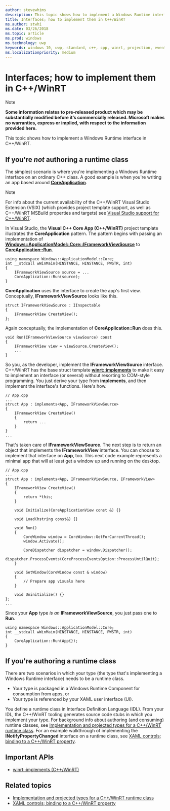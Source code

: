 ```yaml
---
author: stevewhims
description: This topic shows how to implement a Windows Runtime interface in C++/WinRT.
title: Interfaces; how to implement them in C++/WinRT
ms.author: stwhi
ms.date: 03/26/2018
ms.topic: article
ms.prod: windows
ms.technology: uwp
keywords: windows 10, uwp, standard, c++, cpp, winrt, projection, event, handle, handling
ms.localizationpriority: medium
---
```


# Interfaces; how to implement them in C++/WinRT
> [!NOTE]
> **Some information relates to pre-released product which may be substantially modified before it’s commercially released. Microsoft makes no warranties, express or implied, with respect to the information provided here.**

This topic shows how to implement a Windows Runtime interface in C++/WinRT.

## If you're *not* authoring a runtime class
The simplest scenario is where you're implementing a Windows Runtime interface on an ordinary C++ class. A good example is when you're writing an app based around [**CoreApplication**](/uwp/api/windows.applicationmodel.core.coreapplication).

> [!NOTE]
> For info about the current availability of the C++/WinRT Visual Studio Extension (VSIX) (which provides project template support, as well as C++/WinRT MSBuild properties and targets) see [Visual Studio support for C++/WinRT](intro-to-using-cpp-with-winrt.md#visual-studio-support-for-cwinrt).

In Visual Studio, the **Visual C++ Core App (C++/WinRT)** project template illustrates the **CoreApplication** pattern. The pattern begins with passing an implementation of [**Windows::ApplicationModel::Core::IFrameworkViewSource**](/uwp/api/windows.applicationmodel.core.iframeworkviewsource) to [**CoreApplication::Run**](/uwp/api/windows.applicationmodel.core.coreapplication.run).

```cppwinrt
using namespace Windows::ApplicationModel::Core;
int __stdcall wWinMain(HINSTANCE, HINSTANCE, PWSTR, int)
{
    IFrameworkViewSource source = ...
    CoreApplication::Run(source);
}
```

**CoreApplication** uses the interface to create the app's first view. Conceptually, **IFrameworkViewSource** looks like this.

```cppwinrt
struct IFrameworkViewSource : IInspectable
{
    IFrameworkView CreateView();
};
```

Again conceptually, the implementation of **CoreApplication::Run** does this.

```cppwinrt
void Run(IFrameworkViewSource viewSource) const
{
    IFrameworkView view = viewSource.CreateView();
    ...
}
```

So you, as the developer, implement the **IFrameworkViewSource** interface. C++/WinRT has the base struct template [**winrt::implements**](/uwp/cpp-ref-for-winrt/implements) to make it easy to implement an interface (or several) without resorting to COM-style programming. You just derive your type from **implements**, and then implement the interface's functions. Here's how.

```cppwinrt
// App.cpp
...
struct App : implements<App, IFrameworkViewSource>
{
    IFrameworkView CreateView()
    {
        return ...
    }
}
...
```

That's taken care of **IFrameworkViewSource**. The next step is to return an object that implements the **IFrameworkView** interface. You can choose to implement that interface on **App**, too. This next code example represents a minimal app that will at least get a window up and running on the desktop.

```cppwinrt
// App.cpp
...
struct App : implements<App, IFrameworkViewSource, IFrameworkView>
{
    IFrameworkView CreateView()
    {
        return *this;
    }

    void Initialize(CoreApplicationView const &) {}

    void Load(hstring const&) {}

    void Run()
    {
        CoreWindow window = CoreWindow::GetForCurrentThread();
        window.Activate();

        CoreDispatcher dispatcher = window.Dispatcher();
        dispatcher.ProcessEvents(CoreProcessEventsOption::ProcessUntilQuit);
    }

    void SetWindow(CoreWindow const & window)
    {
        // Prepare app visuals here
    }

    void Uninitialize() {}
};
...
```

Since your **App** type *is an* **IFrameworkViewSource**, you just pass one to **Run**.

```cppwinrt
using namespace Windows::ApplicationModel::Core;
int __stdcall wWinMain(HINSTANCE, HINSTANCE, PWSTR, int)
{
    CoreApplication::Run(App{});
}
```

## If you're authoring a runtime class
There are two scenarios in which your type (the type that's implementing a Windows Runtime interface) needs to be a runtime class.

- Your type is packaged in a Windows Runtime Component for consumption from apps, or
- Your type is referenced by your XAML user interface (UI).

You define a runtime class in Interface Definition Language (IDL). From your IDL, the C++/WinRT tooling generates source code stubs in which you implement your type. For background info about authoring (and consuming) runtime classes, see [Implementation and projected types for a C++/WinRT runtime class](ctors-runtimeclass-activation.md). For an example walkthrough of implementing the **INotifyPropertyChanged** interface on a runtime class, see [XAML controls; binding to a C++/WinRT property](binding-property.md#add-a-property-of-type-bookstoreviewmodel-to-mainpage).

## Important APIs
* [winrt::implements (C++/WinRT)](/uwp/cpp-ref-for-winrt/implements)

## Related topics
* [Implementation and projected types for a C++/WinRT runtime class](ctors-runtimeclass-activation.md)
* [XAML controls; binding to a C++/WinRT property](binding-property.md#add-a-property-of-type-bookstoreviewmodel-to-mainpage)